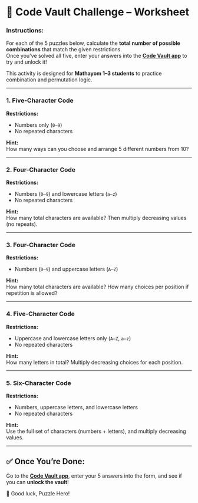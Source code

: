 # 🔐 Code Vault Challenge – Worksheet

### Instructions:
For each of the 5 puzzles below, calculate the **total number of possible combinations** that match the given restrictions.  
Once you've solved all five, enter your answers into the [**Code Vault app**](https://code-vault.streamlit.app) to try and unlock it!

This activity is designed for **Mathayom 1–3 students** to practice combination and permutation logic.

---

### 1. Five-Character Code

**Restrictions:**

- Numbers only (`0–9`)
- No repeated characters

**Hint:**  
How many ways can you choose and arrange 5 different numbers from 10?

---

### 2. Four-Character Code

**Restrictions:**

- Numbers (`0–9`) and lowercase letters (`a–z`)
- No repeated characters

**Hint:**  
How many total characters are available? Then multiply decreasing values (no repeats).

---

### 3. Four-Character Code

**Restrictions:**

- Numbers (`0–9`) and uppercase letters (`A–Z`)

**Hint:**  
How many total characters are available? How many choices per position if repetition is allowed?

---

### 4. Five-Character Code

**Restrictions:**

- Uppercase and lowercase letters only (`A–Z`, `a–z`)
- No repeated characters

**Hint:**  
How many letters in total? Multiply decreasing choices for each position.

---

### 5. Six-Character Code

**Restrictions:**

- Numbers, uppercase letters, and lowercase letters
- No repeated characters

**Hint:**  
Use the full set of characters (numbers + letters), and multiply decreasing values.

---

## ✅ Once You’re Done:

Go to the [**Code Vault app**](https://code-vault.streamlit.app), enter your 5 answers into the form, and see if you can **unlock the vault**!

🎉 Good luck, Puzzle Hero!
